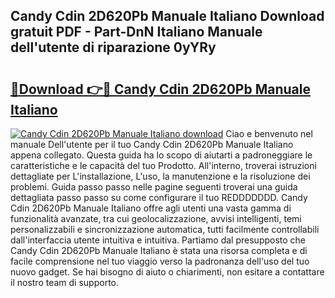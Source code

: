 ## Candy Cdin 2D620Pb Manuale Italiano Download gratuit PDF - Part-DnN Italiano Manuale dell'utente di riparazione 0yYRy

# <h2><a href="http://dfdmhz.blite.top/?on=Candy+Cdin+2D620Pb+Manuale+Italiano">🔗Download 👉🔴 Candy Cdin 2D620Pb Manuale Italiano</a></h2>

[![Candy Cdin 2D620Pb Manuale Italiano download](https://i.imgur.com/lujVjoI.png)](http://dfdmhz.blite.top/?on=Candy+Cdin+2D620Pb+Manuale+Italiano)
Ciao e benvenuto nel manuale Dell'utente per il tuo Candy Cdin 2D620Pb Manuale Italiano appena collegato. Questa guida ha lo scopo di aiutarti a padroneggiare le caratteristiche e le capacità del tuo Prodotto. All'interno, troverai istruzioni dettagliate per L'installazione, L'uso, la manutenzione e la risoluzione dei problemi. Guida passo passo nelle pagine seguenti troverai una guida dettagliata passo passo su come configurare il tuo REDDDDDDD. Candy Cdin 2D620Pb Manuale Italiano offre agli utenti una vasta gamma di funzionalità avanzate, tra cui geolocalizzazione, avvisi intelligenti, temi personalizzabili e sincronizzazione automatica, tutti facilmente controllabili dall'interfaccia utente intuitiva e intuitiva. Partiamo dal presupposto che Candy Cdin 2D620Pb Manuale Italiano è stata una risorsa completa e di facile comprensione nel tuo viaggio verso la padronanza dell'uso del tuo nuovo gadget. Se hai bisogno di aiuto o chiarimenti, non esitare a contattare il nostro team di supporto.
